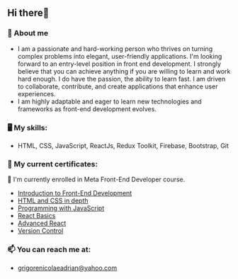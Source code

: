## Hi there👋
### 👨 About me 
- I am a passionate and hard-working person who thrives on turning complex problems into elegant, user-friendly applications.
I'm looking forward to an entry-level position in front end development. I strongly believe that you can achieve anything if you are willing to learn and work hard enough. I do have the passion, the ability to learn       fast. I am driven to collaborate, contribute, and create applications that enhance user experiences.
- I am highly adaptable and eager to learn new technologies and frameworks as front-end development evolves.

### 🖥 My skills: 
- HTML, CSS, JavaScript, ReactJs, Redux Toolkit, Firebase, Bootstrap, Git

### 📖 My current certificates: 
🌱 I'm currently enrolled in Meta Front-End Developer course. 
- [Introduction to Front-End Development](https://drive.google.com/file/d/1bjVGBmU2XNwzcA0ajl-8TdXIascY9B4L/view?usp=sharing)
- [HTML and CSS in depth](https://drive.google.com/file/d/1W_MOIy_hwoKKUXql2X4gpBT12z6eVjkE/view?usp=sharing)
- [Programming with JavaScript](https://drive.google.com/file/d/1tJNQCrNAQmuAXigJTW3pI-vM6F7DLntf/view?usp=sharing)
- [React Basics](https://drive.google.com/file/d/1CYHAZnKLByqFD4fN59FntmfCWnDcS1kl/view?usp=sharing)
- [Advanced React](https://drive.google.com/file/d/1iQtHtLUn0ezzvk71HbSRSxTMwlEUoBY2/view?usp=sharing)
- [Version Control](https://drive.google.com/file/d/1qyyTa635brIXNmE9X7xn6XZuNxlOWxfP/view?usp=sharing)

### 📫 You can reach me at: 
- grigorenicolaeadrian@yahoo.com
